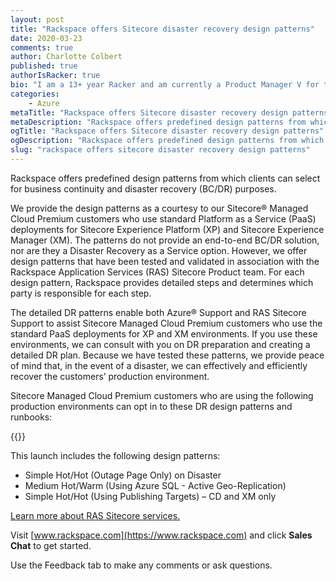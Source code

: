 ```yaml
---
layout: post
title: "Rackspace offers Sitecore disaster recovery design patterns"
date: 2020-03-23
comments: true
author: Charlotte Colbert
published: true
authorIsRacker: true
bio: "I am a 13+ year Racker and am currently a Product Manager V for the Rackspace Application Service Digital experience portfolio."
categories:
    - Azure
metaTitle: "Rackspace offers Sitecore disaster recovery design patterns"
metaDescription: "Rackspace offers predefined design patterns from which clients can select for business continuity and disaster recovery (BC/DR) purposes."
ogTitle: "Rackspace offers Sitecore disaster recovery design patterns"
ogDescription: "Rackspace offers predefined design patterns from which clients can select for business continuity and disaster recovery (BC/DR) purposes."
slug: "rackspace offers sitecore disaster recovery design patterns" 
---
```


Rackspace offers predefined design patterns from which clients can select for
business continuity and disaster recovery (BC/DR) purposes.

<!--more-->

We provide the design patterns as a courtesy to our Sitecore&reg; Managed Cloud
Premium customers who use standard Platform as a Service (PaaS) deployments for
Sitecore Experience Platform (XP) and Sitecore Experience Manager (XM). The
patterns do not provide an end-to-end BC/DR solution, nor are they a Disaster
Recovery as a Service option. However, we offer design patterns that have been
tested and validated in association with the Rackspace Application Services (RAS)
Sitecore Product team. For each design pattern, Rackspace provides detailed steps
and determines which party is responsible for each step.

The detailed DR patterns enable both Azure&reg; Support and RAS Sitecore Support
to assist Sitecore Managed Cloud Premium customers who use the standard PaaS
deployments for XP and XM environments. If you use these environments, we can
consult with you on DR preparation and creating a detailed DR plan. Because we
have tested these patterns, we provide peace of mind that, in the event of a
disaster, we can effectively and efficiently recover the customers’ production
environment.

Sitecore Managed Cloud Premium customers who are using the following production
environments can opt in to these DR design patterns and runbooks:

{{<image src="Picture1.png" title="" alt="">}}

This launch includes the following design patterns:

- Simple Hot/Hot (Outage Page Only) on Disaster
- Medium Hot/Warm (Using Azure SQL - Active Geo-Replication)
- Simple Hot/Hot (Using Publishing Targets) – CD and XM only

<a class="cta blue" id="cta" href="https://www.rackspace.com/ecommerce-digital-experience/sitecore">Learn more about RAS Sitecore services.</a>

Visit [www.rackspace.com](https://www.rackspace.com) and click **Sales Chat**
to get started.

Use the Feedback tab to make any comments or ask questions.
